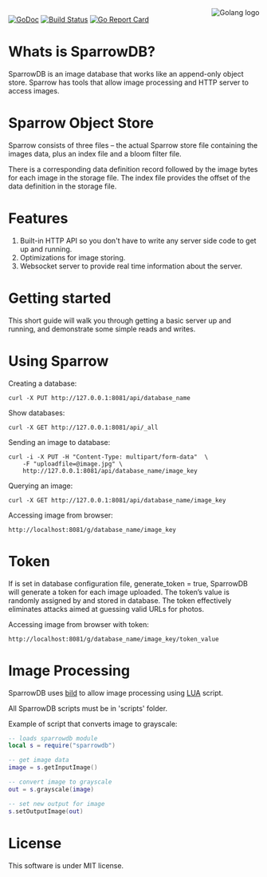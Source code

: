 <img src="http://golang.org/doc/gopher/frontpage.png" alt="Golang logo" align="right"/>

[![GoDoc](https://godoc.org/github.com/SparrowDb/sparrowdb?status.svg)](https://godoc.org/github.com/SparrowDb/sparrowdb)
[![Build Status](https://travis-ci.org/SparrowDb/sparrowdb.svg?branch=master)](https://travis-ci.org/SparrowDb/sparrowdb)
[![Go Report Card](https://goreportcard.com/badge/github.com/SparrowDb/sparrowdb)](https://goreportcard.com/report/github.com/SparrowDb/sparrowdb)

Whats is SparrowDB?
====================
SparrowDB is an image database that works like an append-only object store. Sparrow has tools that allow image processing and HTTP server to access images.


Sparrow Object Store
====================
Sparrow consists of three files – the actual Sparrow store file containing the images data, plus an index file and a bloom filter file.

There is a corresponding data definition record followed by the image bytes for each image in the storage file. The index file provides the offset of the data definition in the storage file.


Features
====================
1. Built-in HTTP API so you don't have to write any server side code to get up and running.
2. Optimizations for image storing.
3. Websocket server to provide real time information about the server.


Getting started
====================
This short guide will walk you through getting a basic server up and running, and demonstrate some simple reads and writes.



Using Sparrow
====================
Creating a database:
	
	curl -X PUT http://127.0.0.1:8081/api/database_name

Show databases:

    curl -X GET http://127.0.0.1:8081/api/_all


Sending an image to database:

	curl -i -X PUT -H "Content-Type: multipart/form-data"  \
        -F "uploadfile=@image.jpg" \
        http://127.0.0.1:8081/api/database_name/image_key


Querying an image:

	curl -X GET http://127.0.0.1:8081/api/database_name/image_key


Accessing image from browser:
	
	http://localhost:8081/g/database_name/image_key


Token
====================

If is set in database configuration file, generate_token = true, SparrowDB will generate a token for each image uploaded. The token’s value is randomly assigned by and stored in database. The token effectively eliminates attacks aimed at guessing valid URLs for photos.

Accessing image from browser with token:
	
	http://localhost:8081/g/database_name/image_key/token_value


Image Processing
====================

SparrowDB uses [bild](https://github.com/anthonynsimon/bild) to allow image processing using [LUA](https://github.com/yuin/gopher-lua) script.

All SparrowDB scripts must be in 'scripts' folder.

Example of script that converts image to grayscale:

```lua
-- loads sparrowdb module
local s = require("sparrowdb")

-- get image data
image = s.getInputImage()

-- convert image to grayscale
out = s.grayscale(image)

-- set new output for image
s.setOutputImage(out)
```


License
====================
This software is under MIT license.

